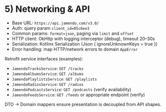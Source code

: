 # 5) Networking & API
- Base URL: `https://api.jamendo.com/v3.0/`
- Auth: query param `client_id=05c6ee3`
- Common params: `format=json`, paging via `limit` and `offset`
- HTTP client: OkHttp with logging interceptor (debug), timeout 20–30s
- Serialization: Kotlinx Serialization (Json { ignoreUnknownKeys = true })
- Error handling: map HTTP/network errors to domain `AppError`

Retrofit service interfaces (examples):
- `JamendoTracksService`: `GET /tracks`
- `JamendoAlbumsService`: `GET /albums`
- `JamendoPlaylistsService`: `GET /playlists`
- `JamendoRadiosService`: `GET /radios`
- `JamendoPodcastsService`: `GET /podcasts` (verify availability)
- `JamendoFeedsService`: `GET /feeds` or appropriate endpoint (verify)

DTO → Domain mappers ensure presentation is decoupled from API shapes.
